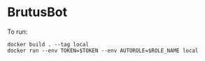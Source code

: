 # BrutusBot
To run:
```
docker build . --tag local
docker run --env TOKEN=$TOKEN --env AUTOROLE=$ROLE_NAME local
```

